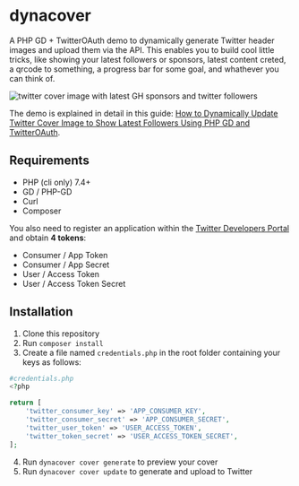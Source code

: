 # dynacover

A PHP GD + TwitterOAuth demo to dynamically generate Twitter header images and upload them via the API. This enables you to build cool little tricks, like showing your latest followers or sponsors, latest content creted, a qrcode to something, a progress bar for some goal, and whathever you can think of.

![twitter cover image with latest GH sponsors and twitter followers](https://user-images.githubusercontent.com/293241/120513746-dc32e600-c3cc-11eb-862e-e7058f78fbfe.png)

The demo is explained in detail in this guide: [How to Dynamically Update Twitter Cover Image to Show Latest Followers Using PHP GD and TwitterOAuth](https://dev.to/erikaheidi/how-to-dynamically-update-twitter-cover-image-to-show-latest-followers-using-php-gd-and-twitteroauth-62n).

## Requirements

- PHP (cli only) 7.4+
- GD / PHP-GD
- Curl
- Composer

You also need to register an application within the [Twitter Developers Portal](https://dev.twitter.com) and obtain **4 tokens**:

- Consumer / App Token
- Consumer / App Secret
- User / Access Token
- User / Access Token Secret

## Installation

1. Clone this repository
2. Run `composer install`
3. Create a file named `credentials.php` in the root folder containing your keys as follows:

```php
#credentials.php
<?php

return [
    'twitter_consumer_key' => 'APP_CONSUMER_KEY',
    'twitter_consumer_secret' => 'APP_CONSUMER_SECRET',
    'twitter_user_token' => 'USER_ACCESS_TOKEN',
    'twitter_token_secret' => 'USER_ACCESS_TOKEN_SECRET',
];
```

4. Run `dynacover cover generate` to preview your cover
5. Run `dynacover cover update` to generate and upload to Twitter

